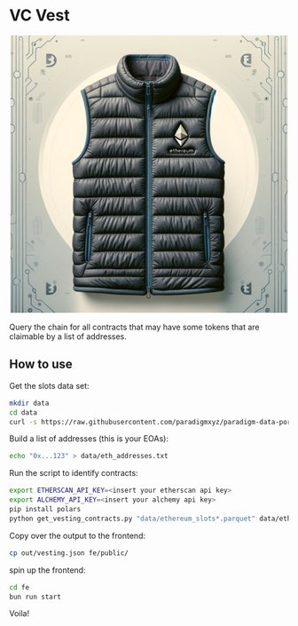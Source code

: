 # VC Vest

<p align="center">
  <img src="./assets/vc-vest1.png" width="500">
</p>

Query the chain for all contracts that may have some tokens that are claimable by a list of addresses.

## How to use

Get the slots data set:

``` bash
mkdir data
cd data
curl -s https://raw.githubusercontent.com/paradigmxyz/paradigm-data-portal/main/datasets/ethereum_slots/README.md | grep -oE "https://datasets.*parquet" | aria2c -i -    
```

Build a list of addresses (this is your EOAs):

``` bash
echo "0x...123" > data/eth_addresses.txt
```

Run the script to identify contracts:

``` bash
export ETHERSCAN_API_KEY=<insert your etherscan api key>
export ALCHEMY_API_KEY=<insert your alchemy api key>
pip install polars
python get_vesting_contracts.py "data/ethereum_slots*.parquet" data/eth_addresses.txt
```

Copy over the output to the frontend:

``` bash
cp out/vesting.json fe/public/
```

spin up the frontend:

``` bash
cd fe
bun run start
```

Voila!
